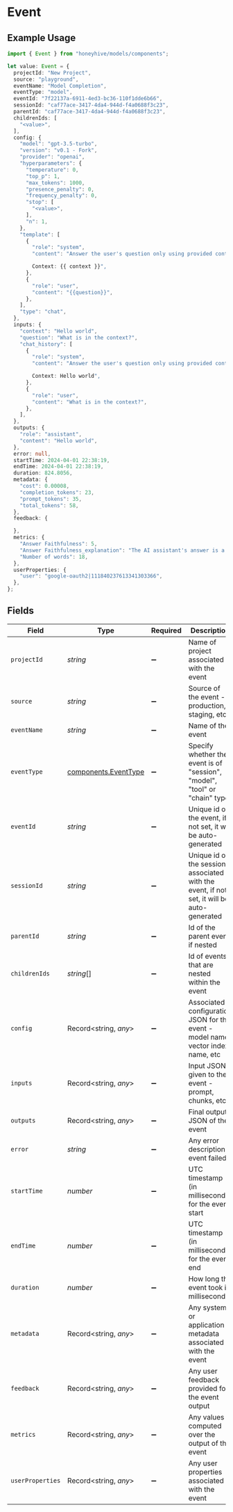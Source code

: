# Event

## Example Usage

```typescript
import { Event } from "honeyhive/models/components";

let value: Event = {
  projectId: "New Project",
  source: "playground",
  eventName: "Model Completion",
  eventType: "model",
  eventId: "7f22137a-6911-4ed3-bc36-110f1dde6b66",
  sessionId: "caf77ace-3417-4da4-944d-f4a0688f3c23",
  parentId: "caf77ace-3417-4da4-944d-f4a0688f3c23",
  childrenIds: [
    "<value>",
  ],
  config: {
    "model": "gpt-3.5-turbo",
    "version": "v0.1 - Fork",
    "provider": "openai",
    "hyperparameters": {
      "temperature": 0,
      "top_p": 1,
      "max_tokens": 1000,
      "presence_penalty": 0,
      "frequency_penalty": 0,
      "stop": [
        "<value>",
      ],
      "n": 1,
    },
    "template": [
      {
        "role": "system",
        "content": "Answer the user's question only using provided context.

        Context: {{ context }}",
      },
      {
        "role": "user",
        "content": "{{question}}",
      },
    ],
    "type": "chat",
  },
  inputs: {
    "context": "Hello world",
    "question": "What is in the context?",
    "chat_history": [
      {
        "role": "system",
        "content": "Answer the user's question only using provided context.

        Context: Hello world",
      },
      {
        "role": "user",
        "content": "What is in the context?",
      },
    ],
  },
  outputs: {
    "role": "assistant",
    "content": "Hello world",
  },
  error: null,
  startTime: 2024-04-01 22:38:19,
  endTime: 2024-04-01 22:38:19,
  duration: 824.8056,
  metadata: {
    "cost": 0.00008,
    "completion_tokens": 23,
    "prompt_tokens": 35,
    "total_tokens": 58,
  },
  feedback: {

  },
  metrics: {
    "Answer Faithfulness": 5,
    "Answer Faithfulness_explanation": "The AI assistant's answer is a concise and accurate description of Ramp's API. It provides a clear explanation of what the API does and how developers can use it to integrate Ramp's financial services into their own applications. The answer is faithful to the provided context.",
    "Number of words": 18,
  },
  userProperties: {
    "user": "google-oauth2|111840237613341303366",
  },
};
```

## Fields

| Field                                                                                     | Type                                                                                      | Required                                                                                  | Description                                                                               |
| ----------------------------------------------------------------------------------------- | ----------------------------------------------------------------------------------------- | ----------------------------------------------------------------------------------------- | ----------------------------------------------------------------------------------------- |
| `projectId`                                                                               | *string*                                                                                  | :heavy_minus_sign:                                                                        | Name of project associated with the event                                                 |
| `source`                                                                                  | *string*                                                                                  | :heavy_minus_sign:                                                                        | Source of the event - production, staging, etc                                            |
| `eventName`                                                                               | *string*                                                                                  | :heavy_minus_sign:                                                                        | Name of the event                                                                         |
| `eventType`                                                                               | [components.EventType](../../models/components/eventtype.md)                              | :heavy_minus_sign:                                                                        | Specify whether the event is of "session", "model", "tool" or "chain" type                |
| `eventId`                                                                                 | *string*                                                                                  | :heavy_minus_sign:                                                                        | Unique id of the event, if not set, it will be auto-generated                             |
| `sessionId`                                                                               | *string*                                                                                  | :heavy_minus_sign:                                                                        | Unique id of the session associated with the event, if not set, it will be auto-generated |
| `parentId`                                                                                | *string*                                                                                  | :heavy_minus_sign:                                                                        | Id of the parent event if nested                                                          |
| `childrenIds`                                                                             | *string*[]                                                                                | :heavy_minus_sign:                                                                        | Id of events that are nested within the event                                             |
| `config`                                                                                  | Record<string, *any*>                                                                     | :heavy_minus_sign:                                                                        | Associated configuration JSON for the event - model name, vector index name, etc          |
| `inputs`                                                                                  | Record<string, *any*>                                                                     | :heavy_minus_sign:                                                                        | Input JSON given to the event - prompt, chunks, etc                                       |
| `outputs`                                                                                 | Record<string, *any*>                                                                     | :heavy_minus_sign:                                                                        | Final output JSON of the event                                                            |
| `error`                                                                                   | *string*                                                                                  | :heavy_minus_sign:                                                                        | Any error description if event failed                                                     |
| `startTime`                                                                               | *number*                                                                                  | :heavy_minus_sign:                                                                        | UTC timestamp (in milliseconds) for the event start                                       |
| `endTime`                                                                                 | *number*                                                                                  | :heavy_minus_sign:                                                                        | UTC timestamp (in milliseconds) for the event end                                         |
| `duration`                                                                                | *number*                                                                                  | :heavy_minus_sign:                                                                        | How long the event took in milliseconds                                                   |
| `metadata`                                                                                | Record<string, *any*>                                                                     | :heavy_minus_sign:                                                                        | Any system or application metadata associated with the event                              |
| `feedback`                                                                                | Record<string, *any*>                                                                     | :heavy_minus_sign:                                                                        | Any user feedback provided for the event output                                           |
| `metrics`                                                                                 | Record<string, *any*>                                                                     | :heavy_minus_sign:                                                                        | Any values computed over the output of the event                                          |
| `userProperties`                                                                          | Record<string, *any*>                                                                     | :heavy_minus_sign:                                                                        | Any user properties associated with the event                                             |